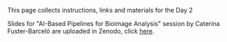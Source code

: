 This page collects instructions, links and materials for the Day 2

Slides for "AI-Based Pipelines for Bioimage Analysis" session by Caterina Fuster-Barceló are uploaded in Zenodo, click [here](https://zenodo.org/records/15395889). 
